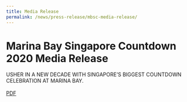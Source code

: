 ```yaml
---
title: Media Release
permalink: /news/press-release/mbsc-media-release/
---
```


# **Marina Bay Singapore Countdown 2020 Media Release**
USHER IN A NEW DECADE WITH SINGAPORE’S BIGGEST COUNTDOWN CELEBRATION AT MARINA BAY.
<br>
<br>
[PDF](/news/press-release/files/media-release-for-mbsc-updated.pdf)
